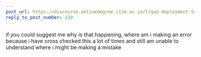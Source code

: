 ```yaml
---
post_url: https://discourse.onlinedegree.iitm.ac.in/t/ga2-deployment-tools-discussion-thread-tds-jan-2025/161120/127
reply_to_post_number: 119
---
```

if you could suggest me why is that happening, where am i making an error because i have cross checked this a lot of times and still am unable to understand where i might be making a mistake